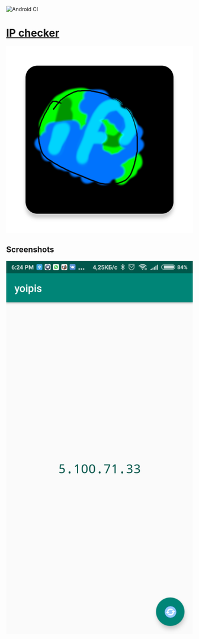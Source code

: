 ![Android CI](https://github.com/turleo/ip_checker/workflows/Android%20CI/badge.svg)
# [IP checker](https://play.google.com/store/apps/details?id=bem.ware.yoipis)
![icon](images/ico.png)

Screenshots
------------------------

![screenshot](images/scr.png)
